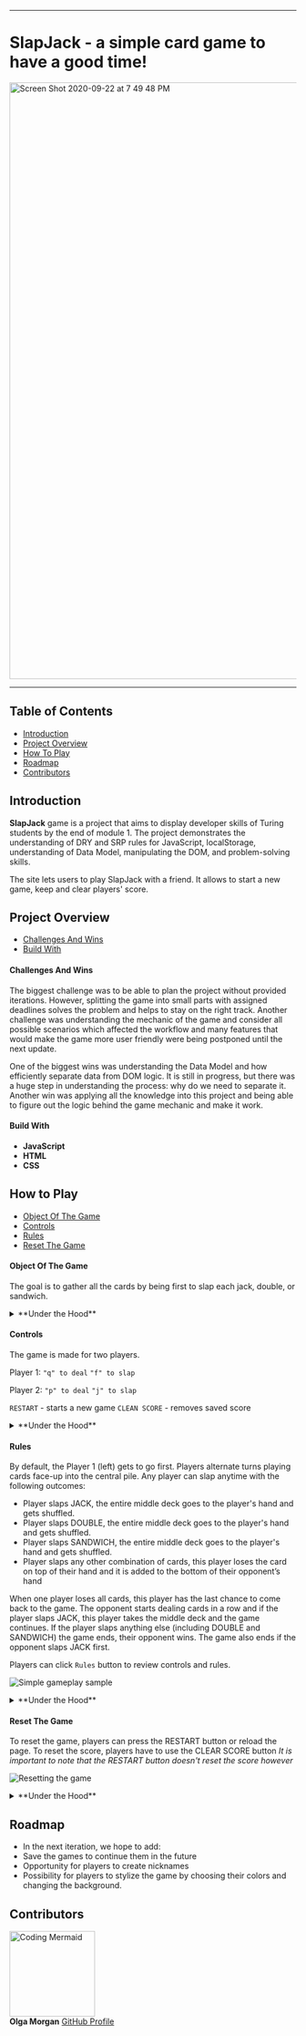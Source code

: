 
---
# SlapJack - a simple card game to have a good time!
<img width="1047" alt="Screen Shot 2020-09-22 at 7 49 48 PM" src="https://user-images.githubusercontent.com/66269306/93955401-e6b0c200-fd0c-11ea-8e59-d9900ed77c77.png">

---
## Table of Contents
* [Introduction](#introduction)
* [Project Overview](#project-overview)
* [How To Play](#how-to-play)
* [Roadmap](#roadmap)
* [Contributors](#contributors)

## Introduction
**SlapJack** game is a project that aims to display developer skills of Turing students by the end of module 1. The project demonstrates the understanding of DRY and SRP rules for JavaScript, localStorage, understanding of Data Model, manipulating the DOM, and problem-solving skills.

The site lets users to play SlapJack with a friend. It allows to start a new game, keep and clear players' score.

## Project Overview
* [Challenges And Wins](#challenges-and-wins)
* [Build With](#build-with)

#### Challenges And Wins
The biggest challenge was to be able to plan the project without provided iterations. However, splitting the game into small parts with assigned deadlines solves the problem and helps to stay on the right track.
Another challenge was understanding the mechanic of the game and consider all possible scenarios which affected the workflow and many features that would make the game more user friendly were being postponed until the next update.

One of the biggest wins was understanding the Data Model and how efficiently separate data from DOM logic. It is still in progress, but there was a huge step in understanding the process: why do we need to separate it.
Another win was applying all the knowledge into this project and being able to figure out the logic behind the game mechanic and make it work.  

#### Build With

* **JavaScript**
* **HTML**
* **CSS**

## How to Play
* [Object Of The Game](#object-of-the-game)
* [Controls](#controls)
* [Rules](#rules)
* [Reset The Game](#reset-the-game)

#### Object Of The Game
The goal is to gather all the cards by being first to slap each jack, double, or sandwich.

<details>
  <summary>**Under the Hood**</summary>

A database of assets for the cards (images) was provided at outset of the project. Upon page load, a page shows the default clean game with players having a deck of 26 cards. The score for both players is zero. There are two buttons `RESTART` and `CLEAR SCORE`. `RESTART` starts a new game but doesn't clean the score. `CLEAR SCORE` resets the players' score.
</details>

#### Controls
The game is made for two players.

Player 1:
`"q" to deal`
`"f" to slap`

Player 2:
`"p" to deal`
`"j" to slap`

`RESTART` - starts a new game
`CLEAN SCORE` - removes saved score


<details>
  <summary>**Under the Hood**</summary>

Key binds are automatically assigned to players from the beginning when the new game instance is created:

`q`: key 81
`f`: key 70
`p`: key 80
`j`: key 74

```
class Game {
  constructor(playerOne, playerTwo) {
    this.playerOne = new Player(playerOne, 0, 81, 70)
    this.playerTwo = new Player(playerTwo, 0, 80, 74)
    ...
  }
  ...
}
```
`RESTART` button as relaoding the page calls function `startTheGame` that creates a new instance of the game class by using the game class methods:

    ```
    gameInstance.initiateTheGame()

    initiateTheGame() {
    this.createDeck()
    this.shuffleDeck(this.cardsDeck)
    this.middleDeck = []
    this.getTopMiddleDeckCard()
    this.createPlayersDecks(this.playerOne, this.playerTwo)
    this.currentPlayer = this.playerOne
    }
    ```

`CLEAR SCORE` button calls the `resetWinScores` function which bring scores to zero allowing users to start from the beginning.

Example of CLEAR SCORE button in action

![Clearing the score](https://media.giphy.com/media/QqaEdIbMpiAvUoSwXU/giphy.gif)

</details>

#### Rules
By default, the Player 1 (left) gets to go first. Players alternate turns playing cards face-up into the central pile. Any player can slap anytime with the following outcomes:

* Player slaps JACK, the entire middle deck goes to the player's hand and gets shuffled.
* Player slaps DOUBLE, the entire middle deck goes to the player's hand and gets shuffled.
* Player slaps SANDWICH, the entire middle deck goes to the player's hand and gets shuffled.
* Player slaps any other combination of cards, this player loses the card on top of their hand and it is added to the bottom of their opponent’s hand

When one player loses all cards, this player has the last chance to come back to the game. The opponent starts dealing cards in a row and if the player slaps JACK, this player takes the middle deck and the game continues. If the player slaps anything else (including DOUBLE and SANDWICH) the game ends, their opponent wins. The game also ends if the opponent slaps JACK first.

Players can click `Rules` button to review controls and rules.

![Simple gameplay sample](https://media.giphy.com/media/r6RFFhOxkYGNCKf0GP/giphy.gif)

<details>
  <summary>**Under the Hood**</summary>

 The project includes four seperate .js files:
    `player.js`,
    `game.js`,
    `card.js`,
    `main.js`.

`player.js` contains class Player which is responsible for methods and properties that are directly related to players.

`game.js` contains properties and methods that are in control of gameplay.

`card.js` is a card class with all informaoin we need for cards

`main.js` is responsible for using returned values from the classes above and displaying it on the website
</details>

#### Reset The Game
To reset the game, players can press the RESTART button or reload the page. To reset the score, players have to use the CLEAR SCORE button *It is important to note that the RESTART button doesn't reset the score however*

![Resetting the game](https://media.giphy.com/media/gFuwMLCRKZ4N2VTSJP/giphy.gif)

<details>
  <summary>**Under the Hood**</summary>

Function `saveToStorage()` in a `player.js` is only responsible for savind player's score data to the storage

 ```
 saveToStorage(player) {
    var playerWinCount = {
      player: player.id,
      score: player.wins
    }
    var stringifiedPlayerScore = JSON.stringify(playerWinCount)
    localStorage.setItem(`${player.id}`, stringifiedPlayerScore)
  }
 ```
 `CLEAR SCORE` button is assigned to the event listener in `main.js` which uses `getScoreFromStorage()` and `displayWinScore()` functions to get information from the storage and display it on the website. To keep the score for players on reload and restart, `displayWinScore()` also transfers each player's score to both player instances.
</details>

## Roadmap
* In the next iteration, we hope to add:
 * Save the games to continue them in the future
 * Opportunity for players to create nicknames
 * Possibility for players to stylize the game by choosing their colors and changing the background.

## Contributors

<img src="https://avatars0.githubusercontent.com/u/66269306?s=400&u=b59f8ccc1002269319d952aa028ee270629b2ead&v=4" alt="Coding Mermaid"
 width="150" height="auto" />\
**Olga Morgan**
[GitHub Profile](https://github.com/scripka)
